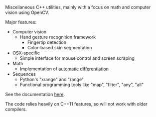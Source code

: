 Miscellaneous C++ utilities, mainly with a focus on math and computer vision using OpenCV.

Major features:

* Computer vision
    * Hand gesture recognition framework
        * Fingertip detection
        * Color-based skin segmentation
* OSX-specific
    * Simple interface for mouse control and screen scraping
* Math
    * Implementation of [automatic differentiation][ad]
* Sequences
    * Python's "xrange" and "range"
    * Functional programming tools like "map", "filter", "any", "all"

See the documentation [here][docs].

The code relies heavily on C++11 features, so will not work with older compilers.

[ad]: http://en.wikipedia.org/wiki/Automatic_differentiation
[docs]: http://fferen.github.com/KUtils/namespaces.html
